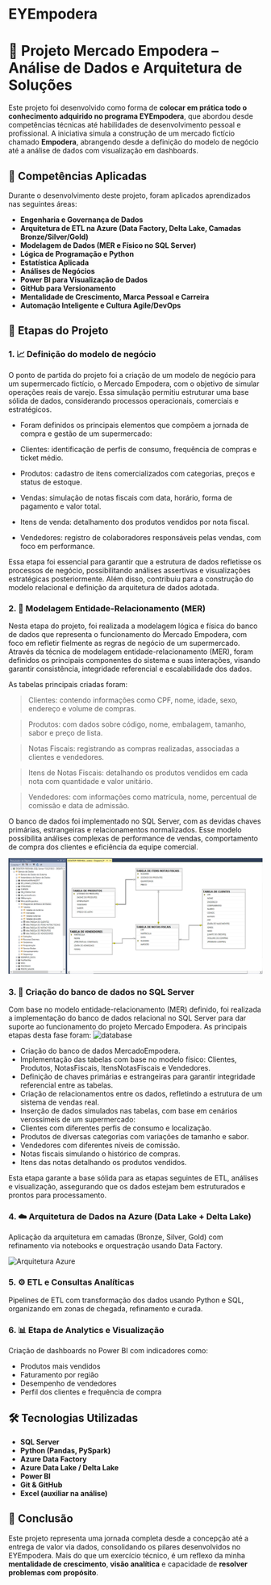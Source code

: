 # EYEmpodera
# 🛒 Projeto Mercado Empodera – Análise de Dados e Arquitetura de Soluções

Este projeto foi desenvolvido como forma de **colocar em prática todo o conhecimento adquirido no programa EYEmpodera**, que abordou desde competências técnicas até habilidades de desenvolvimento pessoal e profissional. A iniciativa simula a construção de um mercado fictício chamado **Empodera**, abrangendo desde a definição do modelo de negócio até a análise de dados com visualização em dashboards.

## 🌟 Competências Aplicadas

Durante o desenvolvimento deste projeto, foram aplicados aprendizados nas seguintes áreas:

- **Engenharia e Governança de Dados**
- **Arquitetura de ETL na Azure (Data Factory, Delta Lake, Camadas Bronze/Silver/Gold)**
- **Modelagem de Dados (MER e Físico no SQL Server)**
- **Lógica de Programação e Python**
- **Estatística Aplicada**
- **Análises de Negócios**
- **Power BI para Visualização de Dados**
- **GitHub para Versionamento**
- **Mentalidade de Crescimento, Marca Pessoal e Carreira**
- **Automação Inteligente e Cultura Agile/DevOps**

## 🧱 Etapas do Projeto

### 1. 📈 Definição do modelo de negócio
O ponto de partida do projeto foi a criação de um modelo de negócio para um supermercado fictício, o Mercado Empodera, com o objetivo de simular operações reais de varejo. Essa simulação permitiu estruturar uma base sólida de dados, considerando processos operacionais, comerciais e estratégicos.

- Foram definidos os principais elementos que compõem a jornada de compra e gestão de um supermercado:

- Clientes: identificação de perfis de consumo, frequência de compras e ticket médio.

- Produtos: cadastro de itens comercializados com categorias, preços e status de estoque.

- Vendas: simulação de notas fiscais com data, horário, forma de pagamento e valor total.

- Itens de venda: detalhamento dos produtos vendidos por nota fiscal.

- Vendedores: registro de colaboradores responsáveis pelas vendas, com foco em performance.

Essa etapa foi essencial para garantir que a estrutura de dados refletisse os processos de negócio, possibilitando análises assertivas e visualizações estratégicas posteriormente. Além disso, contribuiu para a construção do modelo relacional e definição da arquitetura de dados adotada.

### 2. 📘 Modelagem Entidade-Relacionamento (MER)
Nesta etapa do projeto, foi realizada a modelagem lógica e física do banco de dados que representa o funcionamento do Mercado Empodera, com foco em refletir fielmente as regras de negócio de um supermercado.
Através da técnica de modelagem entidade-relacionamento (MER), foram definidos os principais componentes do sistema e suas interações, visando garantir consistência, integridade referencial e escalabilidade dos dados.

As tabelas principais criadas foram:

> Clientes: contendo informações como CPF, nome, idade, sexo, endereço e volume de compras.

> Produtos: com dados sobre código, nome, embalagem, tamanho, sabor e preço de lista.

> Notas Fiscais: registrando as compras realizadas, associadas a clientes e vendedores.

> Itens de Notas Fiscais: detalhando os produtos vendidos em cada nota com quantidade e valor unitário.

> Vendedores: com informações como matrícula, nome, percentual de comissão e data de admissão.

O banco de dados foi implementado no SQL Server, com as devidas chaves primárias, estrangeiras e relacionamentos normalizados. Esse modelo possibilita análises complexas de performance de vendas, comportamento de compra dos clientes e eficiência da equipe comercial.

![Relacionamento](imagens/relacionamento.png)

### 3. 🧩 Criação do banco de dados no SQL Server
Com base no modelo entidade-relacionamento (MER) definido, foi realizada a implementação do banco de dados relacional no SQL Server para dar suporte ao funcionamento do projeto Mercado Empodera.
As principais etapas desta fase foram:
![database](imagens/arquitetura.png)
- Criação do banco de dados MercadoEmpodera.
- Implementação das tabelas com base no modelo físico: Clientes, Produtos, NotasFiscais, ItensNotasFiscais e Vendedores.
- Definição de chaves primárias e estrangeiras para garantir integridade referencial entre as tabelas.
- Criação de relacionamentos entre os dados, refletindo a estrutura de um sistema de vendas real.
- Inserção de dados simulados nas tabelas, com base em cenários verossímeis de um supermercado:
- Clientes com diferentes perfis de consumo e localização.
- Produtos de diversas categorias com variações de tamanho e sabor.
- Vendedores com diferentes níveis de comissão.
- Notas fiscais simulando o histórico de compras.
- Itens das notas detalhando os produtos vendidos.

Esta etapa garante a base sólida para as etapas seguintes de ETL, análises e visualização, assegurando que os dados estejam bem estruturados e prontos para processamento.

### 4. ☁️ Arquitetura de Dados na Azure (Data Lake + Delta Lake)
Aplicação da arquitetura em camadas (Bronze, Silver, Gold) com refinamento via notebooks e orquestração usando Data Factory.

![Arquitetura Azure](imagens/arquitetura.png)

### 5. ⚙️ ETL e Consultas Analíticas
Pipelines de ETL com transformação dos dados usando Python e SQL, organizando em zonas de chegada, refinamento e curada.

### 6. 📊 Etapa de Analytics e Visualização
Criação de dashboards no Power BI com indicadores como:
- Produtos mais vendidos
- Faturamento por região
- Desempenho de vendedores
- Perfil dos clientes e frequência de compra

## 🛠️ Tecnologias Utilizadas

- **SQL Server**
- **Python (Pandas, PySpark)**
- **Azure Data Factory**
- **Azure Data Lake / Delta Lake**
- **Power BI**
- **Git & GitHub**
- **Excel (auxiliar na análise)**

## 📌 Conclusão

Este projeto representa uma jornada completa desde a concepção até a entrega de valor via dados, consolidando os pilares desenvolvidos no EYEmpodera. Mais do que um exercício técnico, é um reflexo da minha **mentalidade de crescimento**, **visão analítica** e capacidade de **resolver problemas com propósito**.
